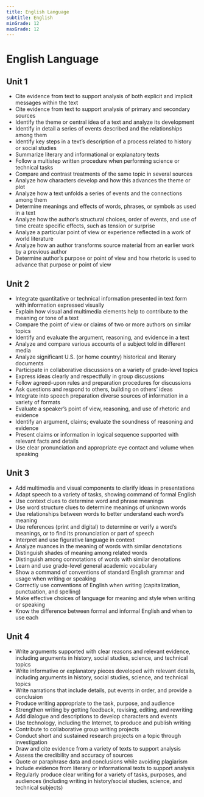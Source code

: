 ```yaml
---
title: English Language
subtitle: English
minGrade: 12
maxGrade: 12
---
```

# English Language


## Unit 1
* Cite evidence from text to support analysis of both explicit and implicit messages within the text
* Cite evidence from text to support analysis of primary and secondary sources
* Identify the theme or central idea of a text and analyze its development
* Identify in detail a series of events described and the relationships among them
* Identify key steps in a text’s description of a process related to history or social studies
* Summarize literary and informational or explanatory texts
* Follow a multistep written procedure when performing science or technical tasks
* Compare and contrast treatments of the same topic in several sources
* Analyze how characters develop and how this advances the theme or plot
* Analyze how a text unfolds a series of events and the connections among them
* Determine meanings and effects of words, phrases, or symbols as used in a text
* Analyze how the author’s structural choices, order of events, and use of time create specific effects, such as tension or surprise
* Analyze a particular point of view or experience reflected in a work of world literature
* Analyze how an author transforms source material from an earlier work by a previous author
* Determine author’s purpose or point of view and how rhetoric is used to advance that purpose or point of view

## Unit 2
* Integrate quantitative or technical information presented in text form with information expressed visually
* Explain how visual and multimedia elements help to contribute to the meaning or tone of a text
* Compare the point of view or claims of two or more authors on similar topics
* Identify and evaluate the argument, reasoning, and evidence in a text
* Analyze and compare various accounts of a subject told in different media
* Analyze significant U.S. (or home country) historical and literary documents
* Participate in collaborative discussions on a variety of grade-level topics
* Express ideas clearly and respectfully in group discussions
* Follow agreed-upon rules and preparation procedures for discussions
* Ask questions and respond to others, building on others’ ideas
* Integrate into speech preparation diverse sources of information in a variety of formats
* Evaluate a speaker’s point of view, reasoning, and use of rhetoric and evidence
* Identify an argument, claims; evaluate the soundness of reasoning and evidence
* Present claims or information in logical sequence supported with relevant facts and details
* Use clear pronunciation and appropriate eye contact and volume when speaking

## Unit 3
* Add multimedia and visual components to clarify ideas in presentations
* Adapt speech to a variety of tasks, showing command of formal English
* Use context clues to determine word and phrase meanings
* Use word structure clues to determine meanings of unknown words
* Use relationships between words to better understand each word’s meaning
* Use references (print and digital) to determine or verify a word’s meanings, or to find its pronunciation or part of speech
* Interpret and use figurative language in context
* Analyze nuances in the meaning of words with similar denotations
* Distinguish shades of meaning among related words
* Distinguish among connotations of words with similar denotations
* Learn and use grade-level general academic vocabulary
* Show a command of conventions of standard English grammar and usage when writing or speaking
* Correctly use conventions of English when writing (capitalization, punctuation, and spelling)
* Make effective choices of language for meaning and style when writing or speaking
* Know the difference between formal and informal English and when to use each

## Unit 4
* Write arguments supported with clear reasons and relevant evidence, including arguments in history, social studies, science, and technical topics
* Write informative or explanatory pieces developed with relevant details, including arguments in history, social studies, science, and technical topics
* Write narrations that include details, put events in order, and provide a conclusion
* Produce writing appropriate to the task, purpose, and audience
* Strengthen writing by getting feedback, revising, editing, and rewriting
* Add dialogue and descriptions to develop characters and events
* Use technology, including the Internet, to produce and publish writing
* Contribute to collaborative group writing projects
* Conduct short and sustained research projects on a topic through investigation
* Draw and cite evidence from a variety of texts to support analysis
* Assess the credibility and accuracy of sources
* Quote or paraphrase data and conclusions while avoiding plagiarism
* Include evidence from literary or informational texts to support analysis
* Regularly produce clear writing for a variety of tasks, purposes, and audiences (including writing in history/social studies, science, and technical subjects)